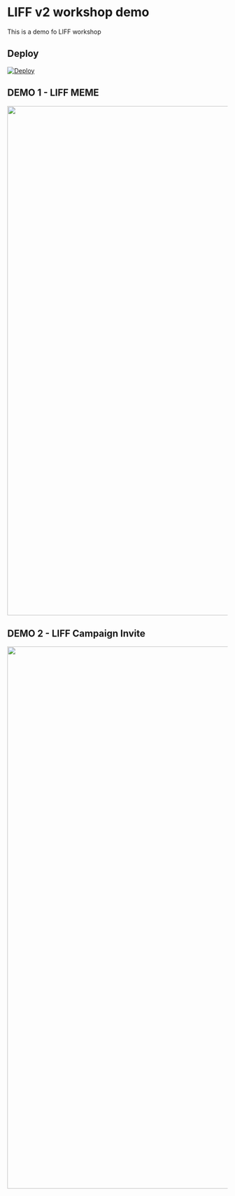 # LIFF v2 workshop demo

This is a demo fo LIFF workshop

## Deploy

[![Deploy](https://www.herokucdn.com/deploy/button.svg)](https://heroku.com/deploy?template=https://github.com/cichien/liff-workshop-demo)

## DEMO 1 - LIFF MEME

<img width="1161" src="https://user-images.githubusercontent.com/3030051/95953021-ca93d280-0e2b-11eb-9873-3711030e4816.png">

## DEMO 2 - LIFF Campaign Invite
<img width="1236" src="https://user-images.githubusercontent.com/3030051/95952929-a1734200-0e2b-11eb-994e-9850359e622c.png">

